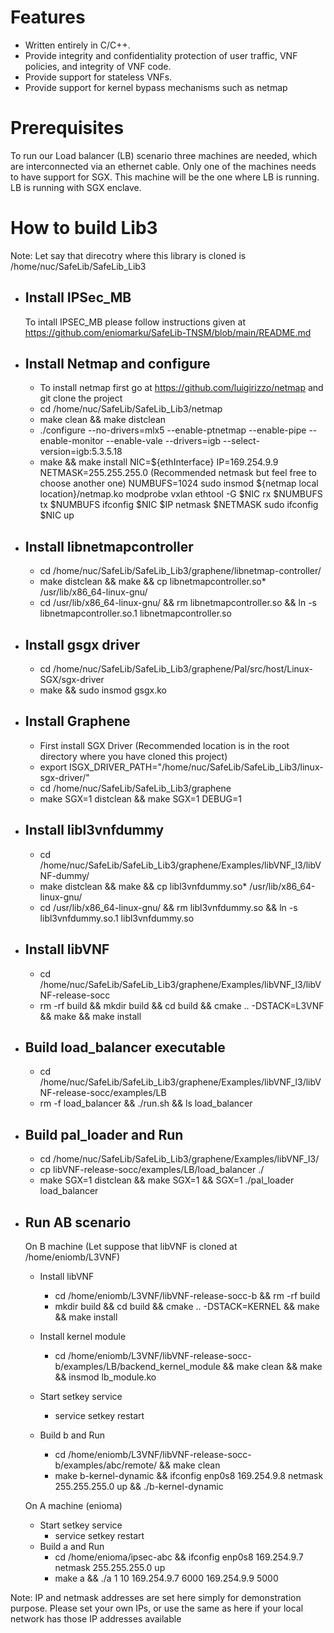 # Features
 * Written entirely in C/C++.
 * Provide integrity and confidentiality protection of user traffic, VNF policies, and integrity of VNF code.
 * Provide support for stateless VNFs.
 * Provide support for kernel bypass mechanisms such as netmap
 
# Prerequisites
To run our Load balancer (LB) scenario three machines are needed, which are interconnected via an ethernet cable. Only one of the machines needs to have support for SGX. This machine will be the one where LB is running. LB is running with SGX enclave.

# How to build Lib3
Note: Let say that direcotry where this library is cloned is /home/nuc/SafeLib/SafeLib_Lib3
- ## Install IPSec_MB
  To intall IPSEC_MB please follow instructions given at https://github.com/eniomarku/SafeLib-TNSM/blob/main/README.md
- ## Install Netmap and configure
   * To install netmap first go at https://github.com/luigirizzo/netmap and git clone the project
   * cd /home/nuc/SafeLib/SafeLib_Lib3/netmap
   * make clean && make distclean
   * ./configure --no-drivers=mlx5 --enable-ptnetmap --enable-pipe --enable-monitor --enable-vale --drivers=igb --select-version=igb:5.3.5.18 
   * make && make install
    NIC=${ethInterface}
    IP=169.254.9.9
    NETMASK=255.255.255.0 (Recommended netmask but feel free to choose another one)
    NUMBUFS=1024
    sudo insmod ${netmap local location}/netmap.ko
    modprobe vxlan
    ethtool -G $NIC rx $NUMBUFS tx $NUMBUFS
    ifconfig $NIC $IP netmask $NETMASK
    sudo ifconfig $NIC up
- ## Install libnetmapcontroller
  * cd /home/nuc/SafeLib/SafeLib_Lib3/graphene/libnetmap-controller/
  * make distclean && make && cp libnetmapcontroller.so* /usr/lib/x86_64-linux-gnu/ 
  * cd /usr/lib/x86_64-linux-gnu/ && rm libnetmapcontroller.so && ln -s libnetmapcontroller.so.1 libnetmapcontroller.so
- ## Install gsgx driver
  * cd /home/nuc/SafeLib/SafeLib_Lib3/graphene/Pal/src/host/Linux-SGX/sgx-driver
  *  make && sudo insmod gsgx.ko
- ## Install Graphene
  * First install SGX Driver (Recommended location is in the root directory where you have cloned this project)
  * export ISGX_DRIVER_PATH="/home/nuc/SafeLib/SafeLib_Lib3/linux-sgx-driver/"
  * cd /home/nuc/SafeLib/SafeLib_Lib3/graphene
  * make SGX=1 distclean && make SGX=1 DEBUG=1
- ## Install libl3vnfdummy
  * cd /home/nuc/SafeLib/SafeLib_Lib3/graphene/Examples/libVNF_l3/libVNF-dummy/
  * make distclean && make && cp libl3vnfdummy.so* /usr/lib/x86_64-linux-gnu/ 
  * cd /usr/lib/x86_64-linux-gnu/ && rm libl3vnfdummy.so && ln -s libl3vnfdummy.so.1 libl3vnfdummy.so
- ## Install libVNF
  * cd /home/nuc/SafeLib/SafeLib_Lib3/graphene/Examples/libVNF_l3/libVNF-release-socc
  * rm -rf build && mkdir build && cd build && cmake .. -DSTACK=L3VNF && make && make install
 
- ## Build load_balancer executable
  * cd /home/nuc/SafeLib/SafeLib_Lib3/graphene/Examples/libVNF_l3/libVNF-release-socc/examples/LB 
  * rm -f load_balancer && ./run.sh && ls load_balancer
- ## Build pal_loader and Run
  * cd /home/nuc/SafeLib/SafeLib_Lib3/graphene/Examples/libVNF_l3/ 
  * cp libVNF-release-socc/examples/LB/load_balancer ./ 
  * make SGX=1 distclean && make SGX=1 && SGX=1 ./pal_loader load_balancer
 
 - ## Run AB scenario
   
   On B machine (Let suppose that libVNF is cloned at /home/eniomb/L3VNF)
   - Install libVNF
       * cd /home/eniomb/L3VNF/libVNF-release-socc-b && rm -rf build 
       * mkdir build && cd build && cmake .. -DSTACK=KERNEL && make && make install
       
   - Install kernel module
       * cd /home/eniomb/L3VNF/libVNF-release-socc-b/examples/LB/backend_kernel_module && make clean && make && insmod lb_module.ko
   - Start setkey service
       * service setkey restart
   - Build b and Run
       * cd /home/eniomb/L3VNF/libVNF-release-socc-b/examples/abc/remote/ && make clean 
       * make b-kernel-dynamic && ifconfig enp0s8 169.254.9.8 netmask 255.255.255.0 up && ./b-kernel-dynamic

   On A machine (enioma)
   - Start setkey service
       * service setkey restart
   - Build a and Run
       * cd /home/enioma/ipsec-abc && ifconfig enp0s8 169.254.9.7 netmask 255.255.255.0 up 
       *  make a && ./a 1 10 169.254.9.7 6000 169.254.9.9 5000



Note: IP and netmask addresses are set here simply for demonstration purpose. Please set your own IPs, or use the same as here if your local network has those IP addresses available

